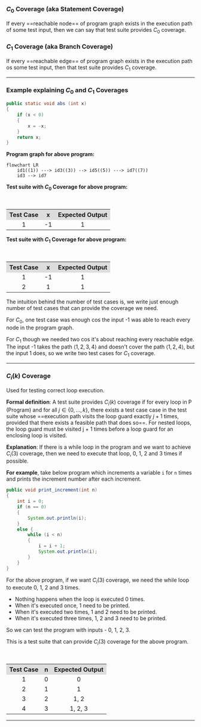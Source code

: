 ### $C_0$ Coverage (aka Statement Coverage)

If every ==reachable node== of program graph exists in the execution path of some test input, then we can say that test suite provides $C_0$ coverage.

### $C_1$ Coverage (aka Branch Coverage)

If every ==reachable edge== of program graph exists in the execution path os some test input, then that test suite provides $C_1$ coverage.

---
### Example explaining $C_0$ and $C_1$ Coverages 

```Java
public static void abs (int x)
{
	if (x < 0)
	{
		x = -x;
	}
	return x;
}
```

**Program graph for above program:**

```mermaid
flowchart LR
	id1((1)) ---> id3((3)) --> id5((5)) ---> id7((7))
	id3 --> id7
```

**Test suite with $C_0$ Coverage for above program:**
<table style="text-align:center; width:100%;">  
  <tr style="background-color: #dddddd;">  
    <th style="text-align:center">Test Case</th>  
    <th style="text-align:center">x</th>    
    <th style="text-align:center">Expected Output</th>
  </tr>  
  <tr>  
    <td>1</td>  
    <td>-1</td>  
    <td>1</td> 
  </tr>   
</table>

**Test suite with $C_1$ Coverage for above program:**
<table style="text-align:center; width:100%;">  
  <tr style="background-color: #dddddd;">  
    <th style="text-align:center">Test Case</th>  
    <th style="text-align:center">x</th>  
    <th style="text-align:center">Expected Output</th>
  </tr>  
  <tr>  
    <td>1</td>  
    <td>-1</td>  
    <td>1</td> 
  </tr>   
  <tr>  
    <td>2</td>  
    <td>1</td>  
    <td>1</td> 
  </tr>   
</table>

The intuition behind the number of test cases is, we write just enough number of test cases that can provide the coverage we need. 

For $C_0$, one test case was enough cos the input -1 was able to reach every node in the program graph.

For $C_1$ though we needed two cos it's about reaching every reachable edge. The input -1 takes the path $\langle 1,2,3,4 \rangle$ and doesn't cover the path $\langle 1,2,4 \rangle$, but the input 1 does, so we write two test cases for $C_1$ coverage.

---

### $C_i(k)$ Coverage

Used for testing correct loop execution.

**Formal definition**: A test suite provides $C_i(k)$ coverage if for every loop in P (Program) and for all $j ∈ \{0,...,k\}$, there exists a test case case in the test suite whose ==execution path visits the loop guard exactly $j + 1$ times, provided that there exists a feasible path that does so==. For nested loops, the loop guard must be visited j + 1 times before a loop guard for an enclosing loop is visited.

**Explanation**: If there is a while loop in the program and we want to achieve $C_i(3)$ coverage, then we need to execute that loop, 0, 1, 2 and 3 times if possible.

**For example**, take below program which increments a variable `i` for `n` times and prints the increment number after each increment.

```Java
public void print_increment(int n)
{
	int i = 0;
	if (n == 0)
	{
		System.out.println(i);
	}
	else {
		while (i < n)
		{
			i = i + 1;
			System.out.println(i);
		}
	}
}
```

For the above program, if we want $C_i(3)$ coverage, we need the while loop to execute 0, 1, 2 and 3 times.
- Nothing happens when the loop is executed 0 times.
- When it's executed once, 1 need to be printed.
- When it's executed two times, 1 and 2 need to be printed.
- When it's executed three times, 1, 2 and 3 need to be printed.

So we can test the program with inputs - 0, 1, 2, 3.

This is a test suite that can provide $C_i(3)$ coverage for the above program.
<table style="text-align:center; width:100%;">  
  <tr style="background-color: #dddddd;">  
    <th style="text-align:center">Test Case</th>  
    <th style="text-align:center">n</th>  
    <th style="text-align:center">Expected Output</th>
  </tr>  
  <tr>  
    <td>1</td>  
    <td>0</td>  
    <td>0</td> 
  </tr>   
  <tr>  
    <td>2</td>  
    <td>1</td>  
    <td>1</td> 
  </tr> 
  <tr>  
    <td>3</td>  
    <td>2</td>  
    <td>1, 2</td> 
  </tr>   
  <tr>  
    <td>4</td>  
    <td>3</td>  
    <td>1, 2, 3</td> 
  </tr>    
</table>

---

